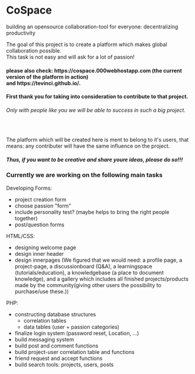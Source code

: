 # CoSpace
building an opensource collaboration-tool for everyone: decentralizing productivity

The goal of this project is to create a platform which makes global collaboration possible. <br>
This task is not easy and will ask for a lot of passion!

<h4>please also check: https://cospace.000webhostapp.com (the current version of the platform in action)<br>
and https://tevinci.github.io/.</h4>


<h4>First thank you for taking into consideration to contribute to that project.</h4>
<h6>Only with people like you we will be able to success in such a big project.</h6> 
<br>

The platform which will be created here is ment to belong to it's users, that means: any contributer will have the same influence on the project.<br> 
<h5>Thus, if you want to be creative and share youre ideas, please do so!!!</h5>

<h3>Currently we are working on the following main tasks</h3>

Developing Forms:
- project creation form
- choose passion "form"
- include personality test? (maybe helps to bring the right people together)
- post/question forms

HTML/CSS:
- designing welcome page 
- design inner header
- design innerpages (We figured that we would need: a profile page, a project-page, a discussionboard (Q&A), a learningspace (tutorials/education), a knowledgebase (a place to document knowledge), and a gallery which includes all finished projects/products made by the community(giving other users the possibility to purchase/use these.))

PHP:
- constructing database structures
  - correlation tables
  - data tables (user + passion categories)
- finalize login system (password reset, Location, ...)
- build messaging system
- build post and comment functions
- build project-user correlation table and functions
- friend request and accept functions
- build search tools: projects, users, posts


